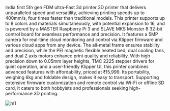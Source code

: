 India first 5th gen FDM ultra-Fast 3d printer 3D printer that delivers unparalleled speed and versatility, achieving printing speeds up to 400mm/s, four times faster than traditional models. This printer supports up to 8 colors and materials simultaneously, with potential expansion to 16, and is powered by a MASTER Raspberry Pi 3 and SLAVE MKS Monster 8 32-bit control board for seamless performance and precision. It features a 5MP camera for real-time cloud monitoring and control via Klipper firmware and various cloud apps from any device. The all-metal frame ensures stability and precision, while the PEI magnetic flexible heated bed, dual cooling fans, and dual Z axis motors enhance print quality and reliability. With high precision down to 0.05mm layer heights, TMC 2225 stepper drivers for quiet operation, and a user-friendly Klipper UI, this printer combines advanced features with affordability, priced at ₹15,999. Its portability, weighing 6kg and foldable design, makes it easy to transport. Supporting extensive firmware customization and remote control via Wi-Fi or offline SD card, it caters to both hobbyists and professionals seeking high-performance 3D printing.

![m1](https://github.com/user-attachments/assets/c3cc1905-533c-49b3-9354-f9d8f00648f5)
